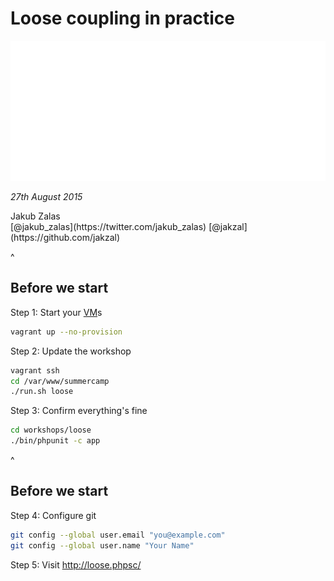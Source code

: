<!-- .slide: data-background="assets/rovinj.jpg" -->
<!-- .element: id="title-slide" -->

# Loose coupling in practice

<img class="logo" src="assets/phpsummercamp.svg" alt="PHP Summer Camp 2015" />

*27th August 2015*

<div class="social">
    <div>Jakub Zalas</div>
    <span class="twitter">[@jakub_zalas](https://twitter.com/jakub_zalas)</span>
    <span class="github">[@jakzal](https://github.com/jakzal)</span>
</div>

^

## Before we start

Step 1: Start your [VM](https://github.com/netgen/summercamp-2015)s

```bash
vagrant up --no-provision
```

Step 2: Update the workshop

```bash
vagrant ssh
cd /var/www/summercamp
./run.sh loose
```

Step 3: Confirm everything's fine

```bash
cd workshops/loose
./bin/phpunit -c app
```

^

## Before we start

Step 4: Configure git

```bash
git config --global user.email "you@example.com"
git config --global user.name "Your Name"
```

Step 5: Visit http://loose.phpsc/

